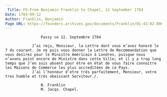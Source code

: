 ```yaml
---
 Title: FO-From Benjamin Franklin to Chapel, 12 September 1784
Date: 1784-09-12
Author: Franklin, Benjamin
Page URL: https://founders.archives.gov/documents/Franklin/01-43-02-0063
---
```


				
					Passy ce 12. Septembre 1784
				
				J’ai reçu, Monsieur, la Lettre dont vous m’avez honoré le 7 du courant. Je ne puis vous donner la Lettre de Recommandation que vous desirez pour le Ministre Américain à Londres, puisque nous n’avons point encore de Ministre dans cette Ville; et il y a trop long temps que J’en suis absent pour être en état de vous faire connoitre les Maisons de Commerce les plus accreditées de ce Pays.
				J’ai l’honneur d’etre trés parfaitement, Monsieur, votre tres humble et très obeissant Serviteur./.
				
					B. Franklin
					M. Jacqs. Chapel.
				
			
